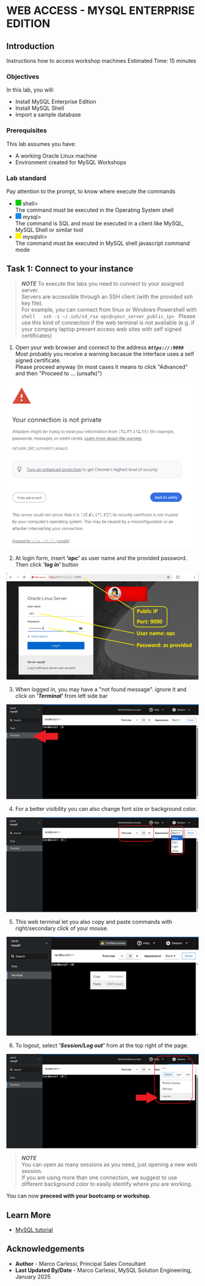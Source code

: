 # WEB ACCESS - MYSQL ENTERPRISE EDITION

## Introduction

Instructions how to access workshop machines
Estimated Time: 15 minutes

### Objectives

In this lab, you will:

* Install MySQL Enterprise Edition
* Install MySQL Shell 
* Import a sample database


### Prerequisites

This lab assumes you have:
* A working Oracle Linux machine
* Environment created for MySQL Workshops

### Lab standard

Pay attention to the prompt, to know where execute the commands 
* ![green-dot](./images/green-square.jpg) shell>  
  The command must be executed in the Operating System shell
* ![orange-dot](./images/blue-square.jpg) mysql>  
  The command is SQL and must be executed in a client like MySQL, MySQL Shell or similar tool
* ![yellow-dot](./images/yellow-square.jpg) mysqlsh>  
  The command must be executed in MySQL shell javascript command mode
  

## Task 1: Connect to your instance

> ***NOTE***
    To execute the labs you need to connect to your assigned server.  
    Servers are accessible through an SSH client (with the provided ssh key file).  
    For example, you can connect from linux or Windows Powershell with
    ```shell  
    ssh -i ~/.ssh/id_rsa opc@<your_server_public_ip>
    ```
    Please use this kind of connection if the web terminal is not available (e.g. if your company laptop prevent access web sites with self signed certificates)  


1. Open your web browser and connect to the address ***<code>https://<public-ip>:9090</code>***  
  Most probably you receive a warning becasue the interface uses a self signed certificate.  
  Please proceed anyway (in most cases it means to click "Advanced" and then "Proceed to ... (unsafe)")

  ![CONNECT](./images/private_connection_message.png)


2. At login form, insert ***'opc'*** as user name and the provided password.  
  Then click ***'log in'*** button

  ![CONNECT](./images/login-with-labels.png)


3. When logged in, you may have a "not found message". ignore it and click on ***'Terminal'*** from left side bar  

  ![TERMINAL](./images/terminal.png)


4. For a better visibility you can also change font size or background color.  

  ![TERMINAL SETTINGS](./images/terminal-settings.png)


5. This web terminal let you also copy and paste commands with right/secondary click of your mouse.  

  ![TERMINAL SETTINGS](./images/terminal-copy-and-paste.png)


6. To logout, select ***'Session/Log out'*** from at the top right of the page.  

  ![LOGOUT](./images/session-logout.png)


> ***NOTE***  
You can open as many sessions as you need, just opening a new web session.  
If you are using more than one connection, we suggest to use different background color to easily identify where you are working.  





You can now **proceed with your bootcamp or workshop**.

## Learn More

* [MySQL tutorial](https://dev.mysql.com/doc/refman/8.4/en/tutorial.html)

## Acknowledgements

* **Author** - Marco Carlessi, Principal Sales Consultant
* **Last Updated By/Date** - Marco Carlessi, MySQL Solution Engineering, January 2025

